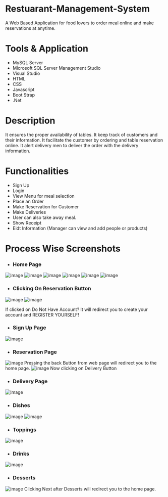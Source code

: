 # Restuarant-Management-System
A Web Based Application for food lovers to order meal online and make reservations at anytime.

# Tools & Application
- MySQL Server
- Microsoft SQL Server Management Studio
- Visual Studio
- HTML
- CSS
- Javascript
- Boot Strap
- .Net

# Description
It ensures the proper availability of tables. It keep track of customers and their information. It facilitate the customer by ordering and table reservation online. It alert delivery men to deliver the order with the delivery information.

# Functionalities
- Sign Up
- Login
- View Menu for meal selection
- Place an Order
- Make Reservation for Customer
- Make Deliveries
- User can also take away meal.
- Show Receipt
- Eidt Information (Manager can view and add people or products)

# Process Wise Screenshots
- ### Home Page
![image](https://user-images.githubusercontent.com/85407775/120931687-24734080-c70c-11eb-8902-a0a997f4cfa3.png)
![image](https://user-images.githubusercontent.com/85407775/120931699-2b9a4e80-c70c-11eb-8c58-d0ca0fc9c036.png)
![image](https://user-images.githubusercontent.com/85407775/120931722-479df000-c70c-11eb-8ee4-8e8c72388b56.png)
![image](https://user-images.githubusercontent.com/85407775/120931729-4f5d9480-c70c-11eb-927f-9e7439c06c2b.png)
![image](https://user-images.githubusercontent.com/85407775/120931737-54badf00-c70c-11eb-8bb0-81876cacd816.png)
![image](https://user-images.githubusercontent.com/85407775/120931742-5a182980-c70c-11eb-9a2a-8088b3ba495e.png)

- ### Clicking On Reservation Button
![image](https://user-images.githubusercontent.com/85407775/120931766-7d42d900-c70c-11eb-92d9-9754efd5f3fc.png)
![image](https://user-images.githubusercontent.com/85407775/120931774-8633aa80-c70c-11eb-95bd-487aa417b812.png)

If clicked on Do Not Have Account? It will redirect you to create your account and REGISTER YOURSELF!

- ### Sign Up Page
![image](https://user-images.githubusercontent.com/85407775/120931814-afecd180-c70c-11eb-9062-938eba215db9.png)

- ### Reservation Page
![image](https://user-images.githubusercontent.com/85407775/120931855-c561fb80-c70c-11eb-9d0a-f90f011b4cbf.png)
Pressing the back Button from web page will redirect you to the home page.
![image](https://user-images.githubusercontent.com/85407775/120931871-d90d6200-c70c-11eb-8253-594afb66d420.png)
Now clicking on Delivery Button

- ### Delivery Page
![image](https://user-images.githubusercontent.com/85407775/120931888-ef1b2280-c70c-11eb-9e6e-9c5c348ef88f.png)

- ### Dishes
![image](https://user-images.githubusercontent.com/85407775/120931912-0d811e00-c70d-11eb-87c1-84661a6aae38.png)
![image](https://user-images.githubusercontent.com/85407775/120931919-15d95900-c70d-11eb-9f44-8ea3dd2ca6fe.png)

- ### Toppings
![image](https://user-images.githubusercontent.com/85407775/120931927-21c51b00-c70d-11eb-8523-2d598df0c03d.png)

- ### Drinks
![image](https://user-images.githubusercontent.com/85407775/120931945-343f5480-c70d-11eb-8bb8-832dd7703164.png)

- ### Desserts
![image](https://user-images.githubusercontent.com/85407775/120931954-3dc8bc80-c70d-11eb-9669-f0b65b885681.png)
Clicking Next after Desserts will redirect you to the home page.


